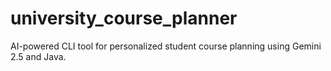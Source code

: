 # university_course_planner
AI-powered CLI tool for personalized student course planning using Gemini 2.5 and Java.
